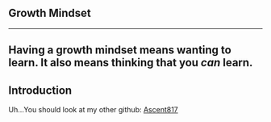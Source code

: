 ## Growth Mindset
---
Having a **growth mindset** means wanting to learn. It also means thinking that you *can* learn.
---
## Introduction
Uh...You should look at my other github: 	[Ascent817](https://github.com/Ascent817)
